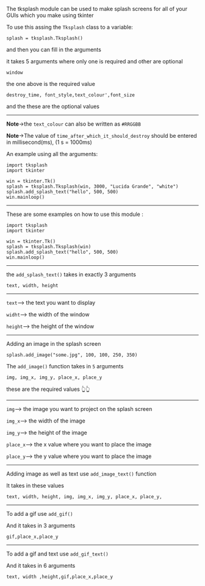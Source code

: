 The tksplash module can be used to make splash screens for all of your GUIs which you make using tkinter

To use this assing the `Tksplash` class to a variable:

``splash = tksplash.Tksplash()``

and then you can fill in the arguments

it takes 5 arguments where only one is required and other are optional

`window`

the one above is the required value

`destroy_time, font_style,text_colour',font_size`

and the these are the optional values

____

**Note**->the `text_colour` can also be written as `#RRGGBB`

**Note**->The value of `time_after_which_it_should_destroy` should be entered in millisecond(ms), (1 s = 1000ms)

An example using all the arguments:

```
import tksplash
import tkinter

win = tkinter.Tk()
splash = tksplash.Tksplash(win, 3000, "Lucida Grande", "white")
splash.add_splash_text("hello", 500, 500)
win.mainloop()
```

_____
These are some examples on how to use this module :

```
import tksplash
import tkinter

win = tkinter.Tk()
splash = tksplash.Tksplash(win)
splash.add_splash_text("hello", 500, 500)
win.mainloop()
````

______________
the `add_splash_text()` takes in exactly 3 arguments

`text, width, height`

___
`text`--> the text you want to display

`widht`--> the width of the window

`height`--> the height of the window

_________________________

Adding an image in the splash screen

`splash.add_image("some.jpg", 100, 100, 250, 350)`

The `add_image()` function takes in `5` arguments

`img, img_x, img_y, place_x, place_y`

these are the required values 👆👆
___
`img`--> the image you want to project on the splash screen

`img_x`--> the width of the image

`img_y`--> the height of the image

`place_x`--> the x value where you want to place the image

`place_y`--> the y value where you want to place the image
_________________________

Adding image as well as text use `add_image_text()` function

It takes in these values

`text, width, height, img, img_x, img_y, place_x, place_y,`

____

To add a gif use `add_gif()`

And it takes in 3 arguments

`gif,place_x,place_y`
___

To add a gif and text use `add_gif_text()`

And it takes in 6 arguments

`text, width ,height,gif,place_x,place_y`





